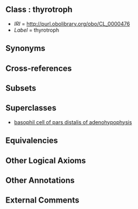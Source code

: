 
## Class : thyrotroph

 * *IRI* = http://purl.obolibrary.org/obo/CL_0000476
 * *Label* = thyrotroph

## Synonyms


## Cross-references


## Subsets


## Superclasses

 * [basophil cell of pars distalis of adenohypophysis](../../CL/39/CL_0000639.md)

## Equivalencies


## Other Logical Axioms


## Other Annotations


## External Comments

